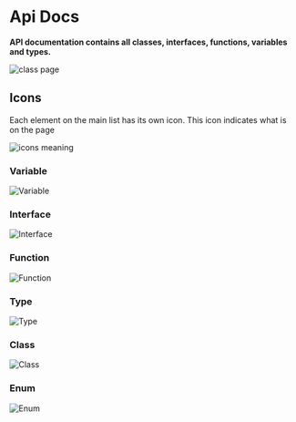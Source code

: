 # Api Docs
**API documentation contains all classes, interfaces, functions, variables and types.**

![class page](https://cdn.discordapp.com/attachments/531549268033404928/1023965452097040384/unknown.png)

## Icons
Each element on the main list has its own icon. This icon indicates what is on the page

![icons meaning](https://cdn.discordapp.com/attachments/531549268033404928/1023971922129719306/2022-09-26_17-58-26_1664204306.png)

### Variable
![Variable](https://cdn.discordapp.com/attachments/531549268033404928/1023974279722836078/variable.png)

### Interface
![Interface](https://cdn.discordapp.com/attachments/531549268033404928/1023974278984630363/interface.png)

### Function
![Function](https://cdn.discordapp.com/attachments/531549268033404928/1023974278590373950/function.png)

### Type
![Type](https://cdn.discordapp.com/attachments/531549268033404928/1023974279341158541/type.png)

### Class
![Class](https://cdn.discordapp.com/attachments/531549268033404928/1023974277814419486/class.png)

### Enum
![Enum](https://cdn.discordapp.com/attachments/531549268033404928/1023974278208696380/enum.png)